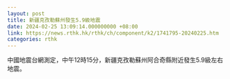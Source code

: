 ```yaml
---
layout: post
title: 新疆克孜勒蘇州發生5.9級地震
date: 2024-02-25 13:09:14.000000000 +08:00
link: https://news.rthk.hk/rthk/ch/component/k2/1741795-20240225.htm
categories: rthk
---
```


中國地震台網測定，中午12時15分，新疆克孜勒蘇州阿合奇縣附近發生5.9級左右地震。
